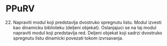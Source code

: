 # PPuRV

22. Napraviti modul koji predstavlja dvostruko spregnutu listu. Modul izvesti kao dinamicku biblioteku (deljeni objekat). Oslanjajuci se na taj modul napraviti modul koji predstavlja red. Deljeni objekat koji sadrzi dvostruko spregnutu listu dinamicki povezati tokom izvrsavanja.
